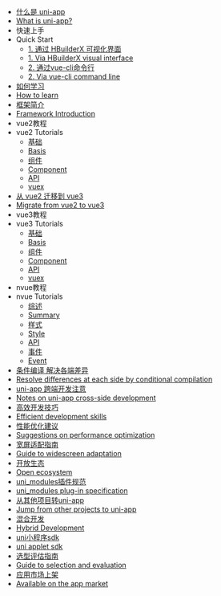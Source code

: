 * [什么是 uni-app](README.md)
* [What is uni-app?](README.md)
* 快速上手
* Quick Start
  * [1. 通过 HBuilderX 可视化界面](quickstart-hx.md)
  * [1. Via HBuilderX visual interface](quickstart-hx.md)
  * [2. 通过vue-cli命令行](quickstart-cli.md)
  * [2. Via vue-cli command line](quickstart-cli.md)
* [如何学习](resource.md)
* [How to learn](resource.md)
* [框架简介](frame.md)
* [Framework Introduction](frame.md)
* vue2教程
* vue2 Tutorials
  * [基础](vue-basics.md)
  * [Basis](vue-basics.md)
  * [组件](vue-components.md)
  * [Component](vue-components.md)
  * [API](vue-api.md)
  * [vuex](vue-vuex.md)
* [从 vue2 迁移到 vue3](migration-to-vue3.md)
* [Migrate from vue2 to vue3](migration-to-vue3.md)
* vue3教程
* vue3 Tutorials
  * [基础](vue3-basics.md)
  * [Basis](vue3-basics.md)
  * [组件](vue3-components.md)
  * [Component](vue3-components.md)
  * [API](vue3-api.md)
  * [vuex](vue3-vuex.md)
* nvue教程
* nvue Tutorials
  * [综述](nvue-outline.md)
  * [Summary](nvue-outline.md)
  * [样式](nvue-css.md)
  * [Style](nvue-css.md)
  * [API](nvue-api.md)
  * [事件](nvue-event.md)
  * [Event](nvue-event.md)
* [条件编译 解决各端差异](platform.md)
* [Resolve differences at each side by conditional compilation](platform.md)
* [uni-app 跨端开发注意](matter.md)
* [Notes on uni-app cross-side development](matter.md)
* [高效开发技巧](snippet.md)
* [Efficient development skills](snippet.md)
* [性能优化建议](performance.md)
* [Suggestions on performance optimization](performance.md)
* [宽屏适配指南](adapt.md)
* [Guide to widescreen adaptation](adapt.md)
* [开放生态](ecosystem.md)
* [Open ecosystem](ecosystem.md)
* [uni_modules插件规范](uni_modules.md)
* [uni_modules plug-in specification](uni_modules.md)
* [从其他项目转uni-app](translate.md)
* [Jump from other projects to uni-app](translate.md)
* [混合开发](hybrid.md)
* [Hybrid Development](hybrid.md)
* [uni小程序sdk](https://nativesupport.dcloud.net.cn/README)
* [uni applet sdk](https://nativesupport.dcloud.net.cn/README)
* [选型评估指南](select.md)
* [Guide to selection and evaluation](select.md)
* [应用市场上架](store.md)
* [Available on the app market](store.md)
